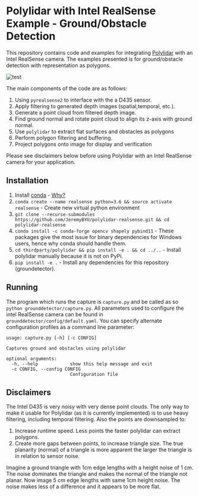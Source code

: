 # Polylidar with Intel RealSense Example - Ground/Obstacle Detection

This repository contains code and examples for integrating [Polylidar](https://github.com/JeremyBYU/polylidarv2) with an Intel RealSense camera.  The examples presented is for ground/obstacle detection with representation as polygons. 

![test](assets/media/obstacles_walk.gif)

The main components of the code are as follows:
1. Using `pyrealsense2` to interface with the a D435 sensor.
2. Apply filtering to generated depth images (spatial,temporal, etc.).  
3. Generate a point cloud from filtered depth image.
4. Find ground normal and rotate point cloud to align its z-axis with ground normal.
5. Use `polylidar` to extract flat surfaces and obstacles as polygons
6. Perform polygon filtering and buffering.
7. Project polygons onto image for display and verification


Please see disclaimers below before using Polylidar with an Intel RealSense camera for your application.

## Installation

1. Install [conda](https://conda.io/projects/conda/en/latest/) - [Why?](https://medium.freecodecamp.org/why-you-need-python-environments-and-how-to-manage-them-with-conda-85f155f4353c)
2. `conda create --name realsense python=3.6 && source activate realsense` - Create new virtual python environment
3. `git clone --recurse-submodules https://github.com/JeremyBYU/polylidar-realsense.git && cd polylidar-realsense`
4. `conda install -c conda-forge opencv shapely pybind11` - These packages give the most issue for binary dependencies for Windows users, hence why conda should handle them.
5. `cd thirdparty/polylidar && pip install -e . && cd ../..` - Install polylidar manually because it is not on PyPi.
6. `pip install -e .` - Install any dependencies for this repository (groundetector).


## Running

The program which runs the capture is `capture.py` and be called as so `python grounddetector/capture.py`.  All parameters used to configure the intel RealSense camera can be found in `grounddetector/config/default.yaml`. You can specify alternate configuration profiles as a command line parameter:

```
usage: capture.py [-h] [-c CONFIG]

Captures ground and obstacles using polylidar

optional arguments:
  -h, --help            show this help message and exit
  -c CONFIG, --config CONFIG
                        Configuration file
```

## Disclaimers

The Intel D435 is very noisy with very dense point clouds. The only way to make it usable for Polylidar (as it is currently implemented) is to use heavy filtering, including temporal filtering. Also the points are downsampled to:

1. Increase runtime speed. Less points the faster polylidar can extract polygons.
2. Create more gaps between points, to increase triangle size. The true planarity (normal) of a triangle is more apparent the larger the triangle is in relation to sensor noise. 

Imagine a ground triangle with 1cm edge lengths with a height noise of 1 cm. The noise dominates the triangle and makes the normal of the triangle not planar. Now image 5 cm edge lengths with same 1cm height noise. The noise makes less of a difference and it appears to be more flat.
